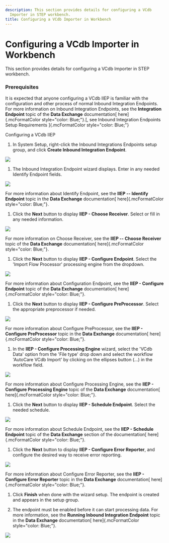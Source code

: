 ```yaml
---
description: This section provides details for configuring a VCdb
  Importer in STEP workbench.
title: Configuring a VCdb Importer in Workbench
---
```


Configuring a VCdb Importer in Workbench
========================================

This section provides details for configuring a VCdb Importer in STEP
workbench.

### Prerequisites

It is expected that anyone configuring a VCdb IIEP is familiar with the
configuration and other process of normal Inbound Integration Endpoints.
For more information on Inbound Integration Endpoints, see the
**Integration Endpoint** topic of the **Data Exchange** documentation[
here]{.mcFormatColor style="color: Blue;"}.[, see Inbound Integration
Endpoints Setup Requirements ]{.mcFormatColor style="color: Blue;"}

Configuring a VCdb IIEP

1.  In System Setup, right-click the Inbound Integrations Endpoints
    setup group, and click **Create Inbound Integration Endpoint**.

![](../../../../Resources/Images/Importers/Standard_AC/VCdb/CreateInboundIntegrationEndpoint.png)

1.  The Inbound Integration Endpoint wizard displays. Enter in any
    needed Identify Endpoint fields.

![](../../../../Resources/Images/Importers/Standard_AC/VCdb/IdentifyEndpoint1.png)

For more information about Identify Endpoint, see the **IIEP -- Identify
Endpoint** topic in the **Data Exchange** documentation[
here]{.mcFormatColor style="color: Blue;"}.

1.  Click the **Next** button to display **IIEP - Choose Receiver**.
    Select or fill in any needed information.

![](../../../../Resources/Images/Importers/Standard_AC/VCdb/ChooseReceiverHotfolder.png)

For more information on Choose Receiver, see the **IIEP -- Choose
Receiver** topic of the **Data Exchange** documentation[
here]{.mcFormatColor style="color: Blue;"}.

1.  Click the **Next** button to display **IIEP - Configure Endpoint**.
    Select the 'Import Flow Processor' processing engine from the
    dropdown.

![](../../../../Resources/Images/Importers/Standard_AC/VCdb/ConfigureEndpointIB.png)

For more information about Configuration Endpoint, see the **IIEP -
Configure Endpoint** topic of the **Data Exchange** documentation[
here]{.mcFormatColor style="color: Blue;"}.

1.  Click the **Next** button to display **IIEP - Configure
    PreProcessor**. Select the appropriate preprocessor if needed.

![](../../../../Resources/Images/Importers/Standard_AC/VCdb/ConfigurePreProcessorInbound.png)

For more information about Configure PreProcessor, see the **IIEP -
Configure PreProcessor** topic in the **Data Exchange** documentation[
here]{.mcFormatColor style="color: Blue;"}.

1.  In the **IIEP - Configure Processing Engine** wizard, select the
    'VCdb Data' option from the 'File type' drop down and select the
    workflow 'AutoCare VCdb Import' by clicking on the ellipses button
    (...) in the workflow field.

![](../../../../Resources/Images/Importers/Standard_AC/VCdb/ConfigureProcessing%20Engine.png)

For more information about Configure Processing Engine, see the **IIEP -
Configure Processing Engine** topic of the **Data Exchange**
documentation[ here]{.mcFormatColor style="color: Blue;"}.

1.  Click the **Next** button to display **IIEP - Schedule Endpoint**.
    Select the needed schedule.

![](../../../../Resources/Images/Importers/Standard_AC/VCdb/ScheduleEndpoint.png)

For more information about Schedule Endpoint, see the **IIEP - Schedule
Endpoint** topic of the **Data Exchange** section of the documentation[
here]{.mcFormatColor style="color: Blue;"}.

1.  Click the **Next** button to display **IIEP - Configure Error
    Reporter**, and configure the desired way to receive error
    reporting.

![](../../../../Resources/Images/Importers/Standard_AC/VCdb/ConfigureErrorReporter.png)

For more information about Configure Error Reporter, see the **IIEP -
Configure Error Reporter** topic in the **Data Exchange** documentation[
here]{.mcFormatColor style="color: Blue;"}.

1.  Click **Finish** when done with the wizard setup. The endpoint is
    created and appears in the setup group.

2.  The endpoint must be enabled before it can start processing data.
    For more information, see the **Running Inbound Integration
    Endpoint** topic in the **Data Exchange** documentation[
    here]{.mcFormatColor style="color: Blue;"}.

![](../../../../Resources/Images/Importers/Standard_AC/VCdb/AutoCareVCdb.png)
